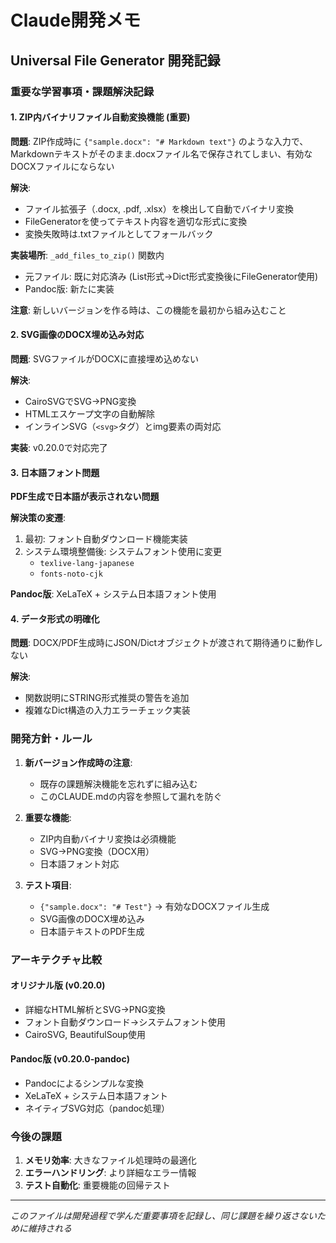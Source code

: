 # Claude開発メモ

## Universal File Generator 開発記録

### 重要な学習事項・課題解決記録

#### 1. ZIP内バイナリファイル自動変換機能 (重要)
**問題**: ZIP作成時に `{"sample.docx": "# Markdown text"}` のような入力で、Markdownテキストがそのまま.docxファイル名で保存されてしまい、有効なDOCXファイルにならない

**解決**: 
- ファイル拡張子（.docx, .pdf, .xlsx）を検出して自動でバイナリ変換
- FileGeneratorを使ってテキスト内容を適切な形式に変換
- 変換失敗時は.txtファイルとしてフォールバック

**実装場所**: `_add_files_to_zip()` 関数内
- 元ファイル: 既に対応済み (List形式→Dict形式変換後にFileGenerator使用)
- Pandoc版: 新たに実装

**注意**: 新しいバージョンを作る時は、この機能を最初から組み込むこと

#### 2. SVG画像のDOCX埋め込み対応
**問題**: SVGファイルがDOCXに直接埋め込めない

**解決**: 
- CairoSVGでSVG→PNG変換
- HTMLエスケープ文字の自動解除
- インラインSVG（`<svg>`タグ）とimg要素の両対応

**実装**: v0.20.0で対応完了

#### 3. 日本語フォント問題
**PDF生成で日本語が表示されない問題**

**解決策の変遷**:
1. 最初: フォント自動ダウンロード機能実装
2. システム環境整備後: システムフォント使用に変更
   - `texlive-lang-japanese`
   - `fonts-noto-cjk`

**Pandoc版**: XeLaTeX + システム日本語フォント使用

#### 4. データ形式の明確化
**問題**: DOCX/PDF生成時にJSON/Dictオブジェクトが渡されて期待通りに動作しない

**解決**: 
- 関数説明にSTRING形式推奨の警告を追加
- 複雑なDict構造の入力エラーチェック実装

### 開発方針・ルール

1. **新バージョン作成時の注意**:
   - 既存の課題解決機能を忘れずに組み込む
   - このCLAUDE.mdの内容を参照して漏れを防ぐ

2. **重要な機能**:
   - ZIP内自動バイナリ変換は必須機能
   - SVG→PNG変換（DOCX用）
   - 日本語フォント対応

3. **テスト項目**:
   - `{"sample.docx": "# Test"}` → 有効なDOCXファイル生成
   - SVG画像のDOCX埋め込み
   - 日本語テキストのPDF生成

### アーキテクチャ比較

#### オリジナル版 (v0.20.0)
- 詳細なHTML解析とSVG→PNG変換
- フォント自動ダウンロード→システムフォント使用
- CairoSVG, BeautifulSoup使用

#### Pandoc版 (v0.20.0-pandoc)
- Pandocによるシンプルな変換
- XeLaTeX + システム日本語フォント
- ネイティブSVG対応（pandoc処理）

### 今後の課題

1. **メモリ効率**: 大きなファイル処理時の最適化
2. **エラーハンドリング**: より詳細なエラー情報
3. **テスト自動化**: 重要機能の回帰テスト

---
*このファイルは開発過程で学んだ重要事項を記録し、同じ課題を繰り返さないために維持される*